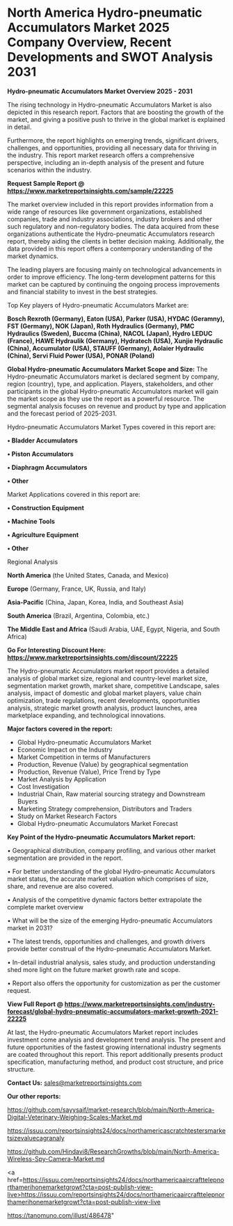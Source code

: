 # North America Hydro-pneumatic Accumulators Market 2025 Company Overview, Recent Developments and SWOT Analysis 2031

<Strong> Hydro-pneumatic Accumulators Market Overview 2025 - 2031</strong>

The rising technology in Hydro-pneumatic Accumulators Market is also depicted in this research report. Factors that are boosting the growth of the market, and giving a positive push to thrive in the global market is explained in detail.

Furthermore, the report highlights on emerging trends, significant drivers, challenges, and opportunities, providing all necessary data for thriving in the industry. This report market research offers a comprehensive perspective, including an in-depth analysis of the present and future scenarios within the industry.

<strong>Request Sample Report @ <a href=https://www.marketreportsinsights.com/sample/22225>https://www.marketreportsinsights.com/sample/22225</a></strong>

The market overview included in this report provides information from a wide range of resources like government organizations, established companies, trade and industry associations, industry brokers and other such regulatory and non-regulatory bodies. The data acquired from these organizations authenticate the Hydro-pneumatic Accumulators research report, thereby aiding the clients in better decision making. Additionally, the data provided in this report offers a contemporary understanding of the market dynamics.

The leading players are focusing mainly on technological advancements in order to improve efficiency. The long-term development patterns for this market can be captured by continuing the ongoing process improvements and financial stability to invest in the best strategies.

Top Key players of Hydro-pneumatic Accumulators Market are:

<strong>Bosch Rexroth (Germany), Eaton (USA), Parker (USA), HYDAC (Geramny), FST (Germany), NOK (Japan), Roth Hydraulics (Germany), PMC Hydraulics (Sweden), Buccma (China), NACOL (Japan), Hydro LEDUC (France), HAWE Hydraulik (Germany), Hydratech (USA), Xunjie Hydraulic (China), Accumulator (USA), STAUFF (Germany), Aolaier Hydraulic (China), Servi Fluid Power (USA), PONAR (Poland)</strong>

<strong><b>Global Hydro-pneumatic Accumulators Market Scope and Size:</b></strong>
The Hydro-pneumatic Accumulators market is declared segment by company, region (country), type, and application. Players, stakeholders, and other participants in the global Hydro-pneumatic Accumulators market will gain the market scope as they use the report as a powerful resource. The segmental analysis focuses on revenue and product by type and application and the forecast period of 2025-2031.

Hydro-pneumatic Accumulators Market Types covered in this report are:

<strong>• Bladder Accumulators

• Piston Accumulators

• Diaphragm Accumulators

• Other</strong>

Market Applications covered in this report are:

<strong>• Construction Equipment

• Machine Tools

• Agriculture Equipment

• Other</strong> 

Regional Analysis

<strong>North America</strong> (the United States, Canada, and Mexico)

<strong>Europe</strong> (Germany, France, UK, Russia, and Italy)

<strong>Asia-Pacific</strong> (China, Japan, Korea, India, and Southeast Asia)

<strong>South America</strong> (Brazil, Argentina, Colombia, etc.)

<strong>The Middle East and Africa</strong> (Saudi Arabia, UAE, Egypt, Nigeria, and South Africa)

<strong>Go For Interesting Discount Here: <a href=https://www.marketreportsinsights.com/discount/22225>https://www.marketreportsinsights.com/discount/22225</a></strong>

The Hydro-pneumatic Accumulators market report provides a detailed analysis of global market size, regional and country-level market size, segmentation market growth, market share, competitive Landscape, sales analysis, impact of domestic and global market players, value chain optimization, trade regulations, recent developments, opportunities analysis, strategic market growth analysis, product launches, area marketplace expanding, and technological innovations.

<strong><b>Major factors covered in the report:</b></strong>
<ul>
  <li>Global Hydro-pneumatic Accumulators Market </li>
  <li>Economic Impact on the Industry</li>
  <li>Market Competition in terms of Manufacturers</li>
  <li>Production, Revenue (Value) by geographical segmentation</li>
  <li>Production, Revenue (Value), Price Trend by Type</li>
  <li>Market Analysis by Application</li>
  <li>Cost Investigation</li>
  <li>Industrial Chain, Raw material sourcing strategy and Downstream Buyers</li>
  <li>Marketing Strategy comprehension, Distributors and Traders</li>
  <li>Study on Market Research Factors</li>
  <li>Global Hydro-pneumatic Accumulators Market Forecast</li>
</ul>

<strong><b>Key Point of the Hydro-pneumatic Accumulators Market report:</b></strong>

• Geographical distribution, company profiling, and various other market segmentation are provided in the report.

• For better understanding of the global Hydro-pneumatic Accumulators market status, the accurate market valuation which comprises of size, share, and revenue are also covered.

• Analysis of the competitive dynamic factors better extrapolate the complete market overview

• What will be the size of the emerging Hydro-pneumatic Accumulators market in 2031?

• The latest trends, opportunities and challenges, and growth drivers provide better construal of the Hydro-pneumatic Accumulators Market.

• In-detail industrial analysis, sales study, and production understanding shed more light on the future market growth rate and scope.

• Report also offers the opportunity for customization as per the customer request.

<strong><b>View Full Report @ <a href=https://www.marketreportsinsights.com/industry-forecast/global-hydro-pneumatic-accumulators-market-growth-2021-22225>https://www.marketreportsinsights.com/industry-forecast/global-hydro-pneumatic-accumulators-market-growth-2021-22225</a></b></strong>


At last, the Hydro-pneumatic Accumulators Market report includes investment come analysis and development trend analysis. The present and future opportunities of the fastest growing international industry segments are coated throughout this report. This report additionally presents product specification, manufacturing method, and product cost structure, and price structure.

<strong>Contact Us:</strong>
sales@marketreportsinsights.com

<strong>Our other reports:</strong>

<a href=https://github.com/sayysaif/market-research/blob/main/North-America-Digital-Veterinary-Weighing-Scales-Market.md>https://github.com/sayysaif/market-research/blob/main/North-America-Digital-Veterinary-Weighing-Scales-Market.md</a>

<a href=https://issuu.com/reportsinsights24/docs/northamericascratchtestersmarketsizevaluecagranaly>https://issuu.com/reportsinsights24/docs/northamericascratchtestersmarketsizevaluecagranaly</a>

<a href=https://github.com/Hindavi8/ResearchGrowths/blob/main/North-America-Wireless-Spy-Camera-Market.md>https://github.com/Hindavi8/ResearchGrowths/blob/main/North-America-Wireless-Spy-Camera-Market.md</a>

<a href=https://issuu.com/reportsinsights24/docs/northamericaaircrafttelepnorthamerihonemarketgrowt?cta=post-publish-view-live>https://issuu.com/reportsinsights24/docs/northamericaaircrafttelepnorthamerihonemarketgrowt?cta=post-publish-view-live</a>

<a href=https://tanomuno.com/illust/486478>https://tanomuno.com/illust/486478</a>"

